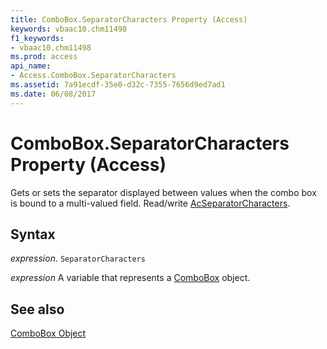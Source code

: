 ```yaml
---
title: ComboBox.SeparatorCharacters Property (Access)
keywords: vbaac10.chm11498
f1_keywords:
- vbaac10.chm11498
ms.prod: access
api_name:
- Access.ComboBox.SeparatorCharacters
ms.assetid: 7a91ecdf-35e0-d32c-7355-7656d9ed7ad1
ms.date: 06/08/2017
---
```



# ComboBox.SeparatorCharacters Property (Access)

Gets or sets the separator displayed between values when the combo box is bound to a multi-valued field. Read/write [AcSeparatorCharacters](Access.AcSeparatorCharacters.md).


## Syntax

 _expression_. `SeparatorCharacters`

 _expression_ A variable that represents a [ComboBox](Access.ComboBox.md) object.


## See also


[ComboBox Object](Access.ComboBox.md)

